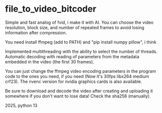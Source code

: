 # file_to_video_bitcoder
Simple and fast analog of fvid, i make it with AI.
You can choose the video resolution, block size, and number of repeated frames to avoid losing information after compression.

You need install ffmpeg (add to PATH) and "pip install numpy pillow", i think

Implemented multithreading with the ability to select the number of threads.
Automatic decoding with reading of parameters from the metadata embedded in the video (the first 30 frames).

You can just change the ffmpeg video encoding parameters in the program code to the ones you need, if you need (Now it's 30fps libx264 medium crf23).
The nvenc version for nvidia graphics cards is also available.

Be sure to download and decode the video after creating and uploading it somewhere if you don't want to lose data! Check the sha256 (manually).

2025, python 13
